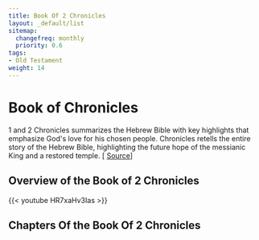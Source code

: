 ```yaml
---
title: Book Of 2 Chronicles
layout: _default/list
sitemap:
  changefreq: monthly
  priority: 0.6
tags:
- Old Testament
weight: 14
---
```


# Book of Chronicles

1 and 2 Chronicles summarizes the Hebrew Bible with key highlights that emphasize God's love for his chosen people. Chronicles retells the entire story of the Hebrew Bible, highlighting the future hope of the messianic King and a restored temple. [ [Source](https://en.wikipedia.org/wiki/Books_of_Kings)]

## Overview of the Book of 2 Chronicles
{{< youtube HR7xaHv3Ias >}}

## Chapters Of the Book Of 2 Chronicles
